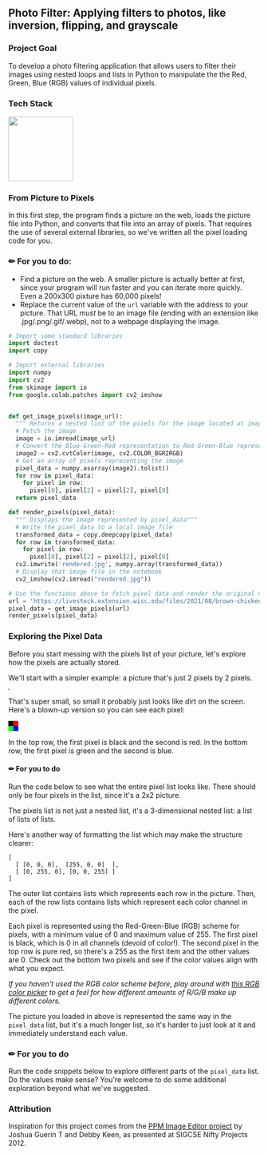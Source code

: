 ## Photo Filter: Applying filters to photos, like inversion, flipping, and grayscale

### Project Goal 
To develop a photo filtering application that allows users to filter their images using nested loops and lists in Python to manipulate the the Red, Green, Blue (RGB) values of individual pixels.

### Tech Stack
<p float='left'>
  <img src='/logos/logo_python.png' width='130' />
</p>

### From Picture to Pixels

In this first step, the program finds a picture on the web, loads the picture file into Python, and converts that file into an array of pixels. That requires the use of several external libraries, so we've written all the pixel loading code for you.

### ✏︎ For you to do:
* Find a picture on the web. A smaller picture is actually better at first, since your program will run faster and you can iterate more quickly. Even a 200x300 pixture has 60,000 pixels!
* Replace the current value of the `url` variable with the address to your picture. That URL _must_ be to an image file (ending with an extension like .jpg/.png/.gif/.webp), not to a webpage displaying the image.

```python
# Import some standard libraries
import doctest
import copy

# Import external libraries
import numpy
import cv2
from skimage import io
from google.colab.patches import cv2_imshow


def get_image_pixels(image_url):
  """ Returns a nested list of the pixels for the image located at image_url"""
  # Fetch the image
  image = io.imread(image_url)
  # Convert the Blue-Green-Red representation to Red-Green-Blue representation
  image2 = cv2.cvtColor(image, cv2.COLOR_BGR2RGB)
  # Get an array of pixels representing the image
  pixel_data = numpy.asarray(image2).tolist()
  for row in pixel_data:
    for pixel in row:
      pixel[0], pixel[2] = pixel[2], pixel[0]
  return pixel_data

def render_pixels(pixel_data):
  """ Displays the image represented by pixel_data"""
  # Write the pixel_data to a local image file
  transformed_data = copy.deepcopy(pixel_data)
  for row in transformed_data:
    for pixel in row:
      pixel[0], pixel[2] = pixel[2], pixel[0]
  cv2.imwrite('rendered.jpg', numpy.array(transformed_data))
  # Display that image file in the notebook
  cv2_imshow(cv2.imread("rendered.jpg"))

# Use the functions above to fetch pixel data and render the original data
url = 'https://livestock.extension.wisc.edu/files/2021/08/brown-chicken.jpg'
pixel_data = get_image_pixels(url)
render_pixels(pixel_data)
```

### Exploring the Pixel Data

Before you start messing with the pixels list of your picture, let's explore how the pixels are actually stored.

We'll start with a simpler example: a picture that's just 2 pixels by 2 pixels.

![rgbsquare.png](data:image/png;base64,iVBORw0KGgoAAAANSUhEUgAAAAIAAAACAgMAAAAP2OW3AAAADFBMVEUAAAD/AAAA/wAAAP+bwBPcAAAADElEQVR4nGMQYNgAAADkAMEnqOhXAAAAAElFTkSuQmCC)

That's super small, so small it probably just looks like dirt on the screen. Here's a blown-up version so you can see each pixel:

![rgbsquare_blownup.png](data:image/png;base64,iVBORw0KGgoAAAANSUhEUgAAABQAAAAUAgMAAADw5/WeAAAADFBMVEUAAAD/AAAA/wAAAP+bwBPcAAAAGElEQVR4nGNgYGANDWUgj1y1av3//+SRAAVdLuEsKjYYAAAAAElFTkSuQmCC)

In the top row, the first pixel is black and the second is red. In the bottom row, the first pixel is green and the second is blue.

#### ✏︎ For you to do

Run the code below to see what the entire pixel list looks like. There should only be four pixels in the list, since it's a 2x2 picture.

The pixels list is not just a nested list, it's a 3-dimensional nested list: a list of lists of lists.

Here's another way of formatting the list which may make the structure clearer:

```
[
  [ [0, 0, 0],  [255, 0, 0]  ],
  [ [0, 255, 0], [0, 0, 255] ]
]
```

The outer list contains lists which represents each row in the picture. Then, each of the row lists contains lists which represent each color channel in the pixel. 

Each pixel is represented using the  Red-Green-Blue (RGB) scheme for pixels, with a minimum value of 0 and maximum value of 255. The first pixel is black, which is 0 in all channels (devoid of color!). The second pixel in the top row is pure red, so there's a 255 as the first item and the other values are 0. Check out the bottom two pixels and see if the color values align with what you expect.

_If you haven't used the RGB color scheme before, play around with [this RGB color picker](https://www.rapidtables.com/web/color/RGB_Color.html) to get a feel for how different amounts of R/G/B make up different colors._

The picture you loaded in above is represented the same way in the `pixel_data` list, but it's a much longer list, so it's harder to just look at it and immediately understand each value. 

### ✏︎ For you to do

Run the code snippets below to explore different parts of the `pixel_data` list. Do the values make sense? You're welcome to do some additional exploration beyond what we've suggested.

### Attribution

Inspiration for this project comes from the [PPM Image Editor project](http://nifty.stanford.edu/2012/guerin-image-editor/) by Joshua Guerin T and Debby Keen, as presented at SIGCSE Nifty Projects 2012.